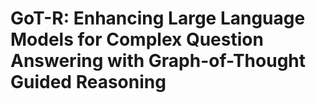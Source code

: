 # GoT-R: Enhancing Large Language Models for Complex Question Answering with Graph-of-Thought Guided Reasoning
